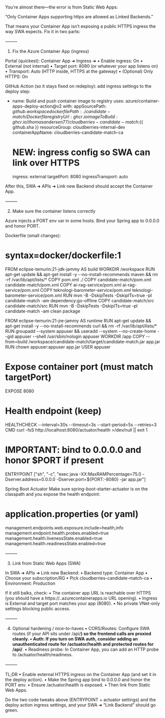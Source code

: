 You’re almost there—the error is from Static Web Apps:

“Only Container Apps supporting https are allowed as Linked Backends.”

That means your Container App isn’t exposing a public HTTPS ingress the way SWA expects. Fix it in two parts:

⸻

1) Fix the Azure Container App (ingress)

Portal (quickest):
Container App ➜ Ingress ➜
•	Enable ingress: On
•	External (not internal)
•	Target port: 8080 (or whatever your app listens on)
•	Transport: Auto (HTTP inside, HTTPS at the gateway)
•	(Optional) Only HTTPS: On

GitHub Action (so it stays fixed on redeploy): add ingress settings to the deploy step:

- name: Build and push container image to registry
  uses: azure/container-apps-deploy-action@v2
  with:
  appSourcePath: ${{ github.workspace }}
  dockerfilePath: ./candidate-match/Dockerfile
  registryUrl: ghcr.io
  imageToBuild: ghcr.io/thomasandersen77/cloudberries-candidate-match:${{ github.sha }}
  resourceGroup: cloudberries-internal-dev
  containerAppName: cloudberries-candidate-match-ca
  # NEW: ingress config so SWA can link over HTTPS
  ingress: external
  targetPort: 8080
  ingressTransport: auto

After this, SWA ➜ APIs ➜ Link new Backend should accept the Container App.

⸻

2) Make sure the container listens correctly

Azure injects a PORT env var in some hosts. Bind your Spring app to 0.0.0.0 and honor PORT.

Dockerfile (small changes):

# syntax=docker/dockerfile:1
FROM eclipse-temurin:21-jdk-jammy AS build
WORKDIR /workspace
RUN apt-get update && apt-get install -y --no-install-recommends maven && rm -rf /var/lib/apt/lists/*
COPY pom.xml ./
COPY candidate-match/pom.xml candidate-match/pom.xml
COPY ai-rag-service/pom.xml ai-rag-service/pom.xml
COPY teknologi-barometer-service/pom.xml teknologi-barometer-service/pom.xml
RUN mvn -B -DskipTests -DskipITs=true -pl candidate-match -am dependency:go-offline
COPY candidate-match/src candidate-match/src
RUN mvn -B -DskipTests -DskipITs=true -pl candidate-match -am clean package

FROM eclipse-temurin:21-jre-jammy AS runtime
RUN apt-get update && apt-get install -y --no-install-recommends curl && rm -rf /var/lib/apt/lists/*
RUN groupadd --system appuser && useradd --system --no-create-home --gid appuser --shell /usr/sbin/nologin appuser
WORKDIR /app
COPY --from=build /workspace/candidate-match/target/candidate-match.jar app.jar
RUN chown appuser:appuser app.jar
USER appuser

# Expose container port (must match targetPort)
EXPOSE 8080

# Health endpoint (keep)
HEALTHCHECK --interval=30s --timeout=3s --start-period=5s --retries=3 \
CMD curl -fsS http://localhost:8080/actuator/health >/dev/null || exit 1

# IMPORTANT: bind to 0.0.0.0 and honor $PORT if present
ENTRYPOINT ["sh", "-c", "exec java -XX:MaxRAMPercentage=75.0 -Dserver.address=0.0.0.0 -Dserver.port=${PORT:-8080} -jar app.jar"]

Spring Boot Actuator
Make sure spring-boot-starter-actuator is on the classpath and you expose the health endpoint:

# application.properties (or yaml)
management.endpoints.web.exposure.include=health,info
management.endpoint.health.probes.enabled=true
management.health.livenessState.enabled=true
management.health.readinessState.enabled=true


⸻

3) Link from Static Web Apps (SWA)

In SWA ➜ APIs ➜ Link new Backend:
•	Backend type: Container App
•	Choose your subscription/RG
•	Pick cloudberries-candidate-match-ca
•	Environment: Production

If it still balks, check:
•	The container app URL is reachable over HTTPS (you should have a https://<app>.<region>.azurecontainerapps.io URL opening).
•	Ingress is External and target port matches your app (8080).
•	No private VNet-only settings blocking public access.

⸻

4) Optional hardening / nice-to-haves
   •	CORS/Routes: Configure SWA routes (if your API sits under /api/**) so the frontend calls are proxied cleanly.
   •	Auth: If you turn on SWA auth, consider adding an unauthenticated route for /actuator/health and protected routes for /api/**.
   •	Readiness probe: In Container App, you can add an HTTP probe to /actuator/health/readiness.

⸻

TL;DR
•	Enable external HTTPS ingress on the Container App (and set it in the deploy action).
•	Make the Spring app bind to 0.0.0.0 and honor the PORT env.
•	Ensure /actuator/health is exposed.
•	Then link from Static Web Apps.

Do the two code tweaks above (ENTRYPOINT + actuator settings) and the deploy action ingress settings, and your SWA ➜ “Link Backend” should go green.